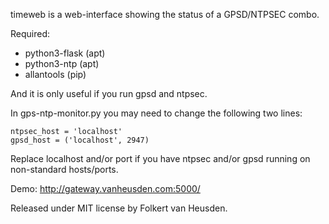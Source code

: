 timeweb is a web-interface showing the status of a GPSD/NTPSEC combo.


Required:
- python3-flask (apt)
- python3-ntp   (apt)
- allantools    (pip)

And it is only useful if you run gpsd and ntpsec.


In gps-ntp-monitor.py you may need to change the following two lines:

    ntpsec_host = 'localhost'
    gpsd_host = ('localhost', 2947)

Replace localhost and/or port if you have ntpsec and/or gpsd running on non-standard hosts/ports.


Demo: http://gateway.vanheusden.com:5000/



Released under MIT license by Folkert van Heusden.
